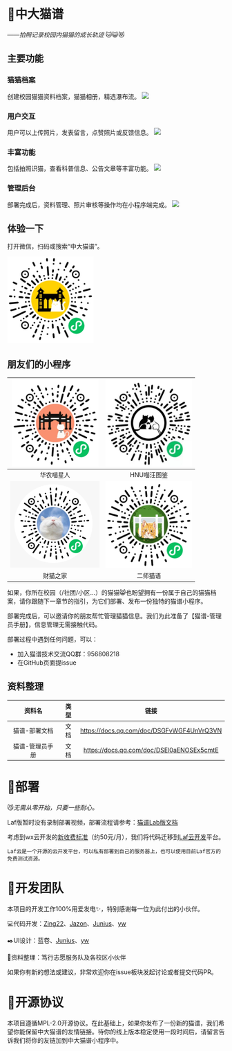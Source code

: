 # :pencil:中大猫谱

*——拍照记录校园内猫猫的成长轨迹* :cat::smiley_cat::heart_eyes_cat:

## 主要功能

### 猫猫档案
创建校园猫猫资料档案，猫猫相册，精选瀑布流。
<img src="https://maopu-1251740905.cos.ap-guangzhou.myqcloud.com/readme/%E7%9C%8B%E5%9B%BE.jpg" height = "200"/>

### 用户交互
用户可以上传照片，发表留言，点赞照片或反馈信息。
<img src="https://maopu-1251740905.cos.ap-guangzhou.myqcloud.com/readme/%E4%BA%A4%E4%BA%92.jpg" height = "200"/>

### 丰富功能
包括拍照识猫，查看科普信息、公告文章等丰富功能。
<img src="https://maopu-1251740905.cos.ap-guangzhou.myqcloud.com/readme/%E4%B8%B0%E5%AF%8C%E5%8A%9F%E8%83%BD.jpg" height = "200"/>

### 管理后台
部署完成后，资料管理、照片审核等操作均在小程序端完成。
<img src="https://maopu-1251740905.cos.ap-guangzhou.myqcloud.com/readme/%E7%AE%A1%E7%90%86%E5%90%8E%E5%8F%B0.jpg" height = "200"/>


## 体验一下

打开微信，扫码或搜索“中大猫谱”。

<img src="./readme/qrcode1.png" height = "200" alt="中大猫谱菊花码" />

## 朋友们的小程序

|<img src="./readme/qrcode2.png" height = "200" alt="华农喵星人菊花码" />|<img src="./readme/qrcodeHNU.jpg" height = "200" alt="HNU喵汪图鉴菊花码" />|
|:----:|:----:|
|华农喵星人|HNU喵汪图鉴|
|<img src="./readme/qrcodeCMZJ.png" height = "200" alt="财猫之家菊花码" />|<img src="./readme/qrcodeESMY.jpg" width = "200" height = "200" alt="二师猫语菊花码" />|
|财猫之家|二师猫语|

如果，你所在校园（/社团/小区...）的猫猫:smile_cat:也盼望拥有一份属于自己的猫猫档案，请你跟随下一章节的指引，为它们部署、发布一份独特的猫谱小程序。

部署完成后，可以邀请你的朋友帮忙管理猫猫信息。我们为此准备了【猫谱-管理员手册】，信息管理无需接触代码。

部署过程中遇到任何问题，可以：
* 加入猫谱技术交流QQ群：956808218
* 在GitHub页面提issue

## 资料整理
|资料名|类型|链接|
|:----:|:----:|:----:|
|猫谱-部署文档|文档|https://docs.qq.com/doc/DSGFvWGF4UnVrQ3VN|
|猫谱-管理员手册|文档|https://docs.qq.com/doc/DSEl0aENOSEx5cmtE|

# :scroll:部署

:smirk_cat:*无需从零开始，只要一些耐心。*

Laf版暂时没有录制部署视频，部署流程请参考：[猫谱Lab版文档](https://docs.qq.com/doc/DSGFvWGF4UnVrQ3VN)

考虑到wx云开发的[新收费标准](https://developers.weixin.qq.com/community/minihome/doc/0000a680588d3891fa2ec250c51401)（约50元/月），我们将代码迁移到[Laf云开发](https://www.lafyun.com/)平台。

    Laf云是一个开源的云开发平台，可以私有部署到自己的服务器上，也可以使用目前Laf官方的免费测试资源。

# :dancers:开发团队

本项目的开发工作100%用爱发电:sparkles:，特别感谢每一位为此付出的小伙伴。

:computer:代码开发：[Zing22](https://github.com/Zing22)、[Jazon](https://github.com/jxzhn)、[Junius](https://github.com/JunDeer)、[yw](https://github.com/WondrousWisdomcard)

:black_nib:UI设计：蓝卷、[Junius](https://github.com/JunDeer)、[yw](https://github.com/WondrousWisdomcard)

:notebook:资料整理：笃行志愿服务队及各校区小伙伴

如果你有新的想法或建议，非常欢迎你在issue板块发起讨论或者提交代码PR。

# :ferris_wheel:开源协议

本项目遵循MPL-2.0开源协议。在此基础上，如果你发布了一份新的猫谱，我们希望你能保留中大猫谱的友情链接。待你的线上版本稳定使用一段时间后，请留言告诉我们将你的友链加到中大猫谱小程序中。

